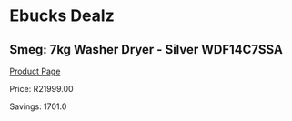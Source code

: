 
# Ebucks Dealz
## Smeg: 7kg Washer Dryer - Silver WDF14C7SSA
[Product Page](https://www.ebucks.com/web/shop/productSelected.do?prodId=1183620027&catId=1196429345)

Price: R21999.00

Savings: 1701.0


	